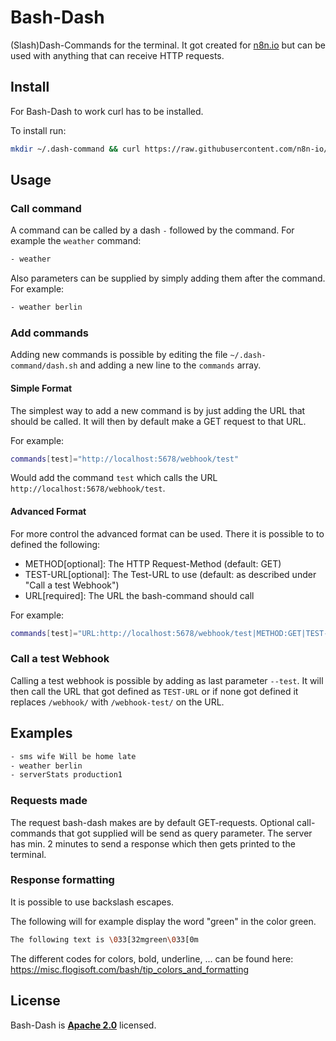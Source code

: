 # Bash-Dash

(Slash)Dash-Commands for the terminal. It got created for [n8n.io](https://n8n.io)
but can be used with anything that can receive HTTP requests.

## Install

For Bash-Dash to work curl has to be installed.

To install run:

```bash
mkdir ~/.dash-command && curl https://raw.githubusercontent.com/n8n-io/bash-dash-command/main/dash.sh -o ~/.dash-command/dash.sh && echo "alias -- -=~/.dash-command/dash.sh" >> ~/.bashrc
```

## Usage

### Call command

A command can be called by a dash `-` followed by the command. For example the `weather` command:
```bash
- weather
```

Also parameters can be supplied by simply adding them after the command. For example:
```bash
- weather berlin
```

### Add commands

Adding new commands is possible by editing the file `~/.dash-command/dash.sh` and adding a new line to the `commands` array.

#### Simple Format

The simplest way to add a new command is by just adding the URL that should 
be called. It will then by default make a GET request to that URL.

For example:
```bash
commands[test]="http://localhost:5678/webhook/test"
```

Would add the command `test` which calls the URL `http://localhost:5678/webhook/test`.

#### Advanced Format

For more control the advanced format can be used. There it is possible to to defined the following:

 - METHOD[optional]: The HTTP Request-Method (default: GET)
 - TEST-URL[optional]: The Test-URL to use (default: as described under "Call a test Webhook")
 - URL[required]: The URL the bash-command should call

For example:
```bash
commands[test]="URL:http://localhost:5678/webhook/test|METHOD:GET|TEST-URL:http://localhost:5678/webhook-test/test"
```

### Call a test Webhook

Calling a test webhook is possible by adding as last parameter `--test`. It will then
call the URL that got defined as `TEST-URL` or if none got defined it replaces 
`/webhook/` with `/webhook-test/` on the URL.

## Examples

```bash
- sms wife Will be home late
- weather berlin
- serverStats production1 
```


### Requests made

The request bash-dash makes are by default GET-requests. Optional call-commands
that got supplied will be send as query parameter.
The server has min. 2 minutes to send a response which then gets printed to the terminal.

### Response formatting

It is possible to use backslash escapes.

The following will for example display the word "green" in the color green.

```bash
The following text is \033[32mgreen\033[0m
```

The different codes for colors, bold, underline, ... can be found here:
https://misc.flogisoft.com/bash/tip_colors_and_formatting


## License

Bash-Dash is [**Apache 2.0**](https://github.com/n8n-io/bash-dash-command/blob/main/LICENSE) licensed.